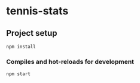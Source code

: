 # tennis-stats

## Project setup

```
npm install
```

### Compiles and hot-reloads for development

```
npm start
```
